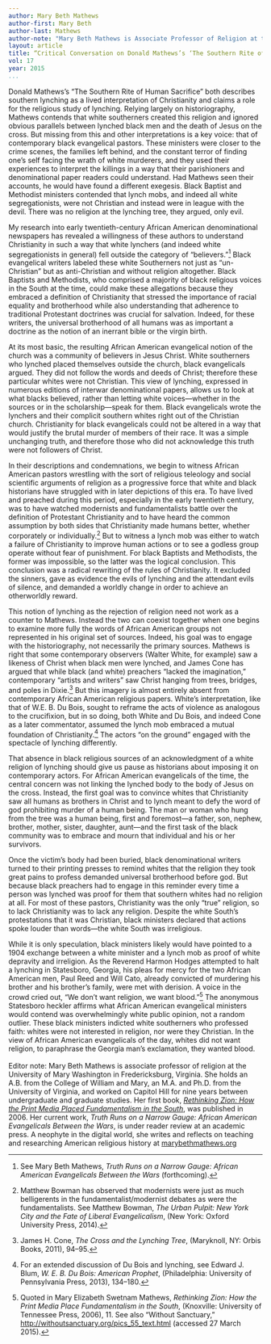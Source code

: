 ```yaml
---
author: Mary Beth Mathews
author-first: Mary Beth
author-last: Mathews
author-note: "Mary Beth Mathews is Associate Professor of Religion at the University of Mary Washington in Fredericksburg, Virginia."
layout: article
title: “Critical Conversation on Donald Mathews’s ‘The Southern Rite of Human Sacrifice’”
vol: 17
year: 2015
...
```


Donald Mathews’s “The Southern Rite of Human Sacrifice” both describes southern lynching as a lived interpretation of Christianity and claims a role for the religious study of lynching. Relying largely on historiography, Mathews contends that white southerners created this religion and ignored obvious parallels between lynched black men and the death of Jesus on the cross. But missing from this and other interpretations is a key voice: that of contemporary black evangelical pastors. These ministers were closer to the crime scenes, the families left behind, and the constant terror of finding one’s self facing the wrath of white murderers, and they used their experiences to interpret the killings in a way that their parishioners and denominational paper readers could understand. Had Mathews seen their accounts, he would have found a different exegesis. Black Baptist and Methodist ministers contended that lynch mobs, and indeed all white segregationists, were not Christian and instead were in league with the devil. There was no religion at the lynching tree, they argued, only evil.

My research into early twentieth-century African American denominational newspapers has revealed a willingness of these authors to understand Christianity in such a way that white lynchers (and indeed white segregationists in general) fell outside the category of “believers.”[^1] Black evangelical writers labeled these white Southerners not just as “un-Christian” but as anti-Christian and without religion altogether. Black Baptists and Methodists, who comprised a majority of black religious voices in the South at the time, could make these allegations because they embraced a definition of Christianity that stressed the importance of racial equality and brotherhood while also understanding that adherence to traditional Protestant doctrines was crucial for salvation. Indeed, for these writers, the universal brotherhood of all humans was as important a doctrine as the notion of an inerrant bible or the virgin birth.

At its most basic, the resulting African American evangelical notion of the church was a community of believers in Jesus Christ. White southerners who lynched placed themselves outside the church, black evangelicals argued. They did not follow the words and deeds of Christ; therefore these particular whites were not Christian. This view of lynching, expressed in numerous editions of interwar denominational papers, allows us to look at what blacks believed, rather than letting white voices—whether in the sources or in the scholarship—speak for them. Black evangelicals wrote the lynchers and their complicit southern whites right out of the Christian church. Christianity for black evangelicals could not be altered in a way that would justify the brutal murder of members of their race. It was a simple unchanging truth, and therefore those who did not acknowledge this truth were not followers of Christ.

In their descriptions and condemnations, we begin to witness African American pastors wrestling with the sort of religious teleology and social scientific arguments of religion as a progressive force that white and black historians have struggled with in later depictions of this era. To have lived and preached during this period, especially in the early twentieth century, was to have watched modernists and fundamentalists battle over the definition of Protestant Christianity and to have heard the common assumption by both sides that Christianity made humans better, whether corporately or individually.[^2] But to witness a lynch mob was either to watch a failure of Christianity to improve human actions or to see a godless group operate without fear of punishment. For black Baptists and Methodists, the former was impossible, so the latter was the logical conclusion. This conclusion was a radical rewriting of the rules of Christianity. It excluded the sinners, gave as evidence the evils of lynching and the attendant evils of silence, and demanded a worldly change in order to achieve an otherworldly reward.

This notion of lynching as the rejection of religion need not work as a counter to Mathews. Instead the two can coexist together when one begins to examine more fully the words of African American groups not represented in his original set of sources. Indeed, his goal was to engage with the historiography, not necessarily the primary sources. Mathews is right that some contemporary observers (Walter White, for example) saw a likeness of Christ when black men were lynched, and James Cone has argued that while black (and white) preachers “lacked the imagination,” contemporary “artists and writers” saw Christ hanging from trees, bridges, and poles in Dixie.[^3] But this imagery is almost entirely absent from contemporary African American religious papers. White’s interpretation, like that of W.E. B. Du Bois, sought to reframe the acts of violence as analogous to the crucifixion, but in so doing, both White and Du Bois, and indeed Cone as a later commentator, assumed the lynch mob embraced a mutual foundation of Christianity.[^4] The actors “on the ground” engaged with the spectacle of lynching differently. 

That absence in black religious sources of an acknowledgment of a white religion of lynching should give us pause as historians about imposing it on contemporary actors. For African American evangelicals of the time, the central concern was not linking the lynched body to the body of Jesus on the cross. Instead, the first goal was to convince whites that Christianity saw all humans as brothers in Christ and to lynch meant to defy the word of god prohibiting murder of a human being.  The man or woman who hung from the tree was a human being, first and foremost—a father, son, nephew, brother, mother, sister, daughter, aunt—and the first task of the black community was to embrace and mourn that individual and his or her survivors.

Once the victim’s body had been buried, black denominational writers turned to their printing presses to remind whites that the religion they took great pains to profess demanded universal brotherhood before god. But because black preachers had to engage in this reminder every time a person was lynched was proof for them that southern whites had no religion at all. For most of these pastors, Christianity was the only “true” religion, so to lack Christianity was to lack any religion. Despite the white South’s protestations that it was Christian, black ministers declared that actions spoke louder than words—the white South was irreligious.	

While it is only speculation, black ministers likely would have pointed to a 1904 exchange between a white minister and a lynch mob as proof of white depravity and irreligion. As the Reverend Harmon Hodges attempted to halt a lynching in Statesboro, Georgia, his pleas for mercy for the two African American men, Paul Reed and Will Cato, already convicted of murdering his brother and his brother’s family, were met with derision. A voice in the crowd cried out, “We don’t want religion, we want blood.”[^5] The anonymous Statesboro heckler affirms what African American evangelical ministers would contend was overwhelmingly white public opinion, not a random outlier. These black ministers indicted white southerners who professed faith: whites were not interested in religion, nor were they Christian. In the view of African American evangelicals of the day, whites did not want religion, to paraphrase the Georgia man’s exclamation, they wanted blood.
<br/>
<br/>
Editor note: Mary Beth Mathews is associate professor of religion at the University of Mary Washington in Fredericksburg, Virginia. She holds an A.B. from the College of William and Mary, an M.A. and Ph.D. from the University of Virginia, and worked on Capitol Hill for nine years between undergraduate and graduate studies. Her first book, [*Rethinking Zion: How the Print Media Placed Fundamentalism in the South*](http://utpress.org/bookdetail-2/?jobno=T01140), was published in 2006. Her current work, *Truth Runs on a Narrow Gauge: African American Evangelicals Between the Wars*, is under reader review at an academic press. A neophyte in the digital world, she writes and reflects on teaching and researching American religious history at [marybethmathews.org](marybethmathews.org)

[^1]: See Mary Beth Mathews, *Truth Runs on a Narrow Gauge: African American Evangelicals Between the Wars* (forthcoming).

[^2]: Matthew Bowman has observed that modernists were just as much belligerents in the fundamentalist/modernist debates as were the fundamentalists. See Matthew Bowman, *The Urban Pulpit: New York City and the Fate of Liberal Evangelicalism*, (New York: Oxford University Press, 2014).

[^3]: James H. Cone, *The Cross and the Lynching Tree*, (Maryknoll, NY: Orbis Books, 2011), 94–95.

[^4]: For an extended discussion of Du Bois and lynching, see Edward J. Blum, *W. E. B. Du Bois: American Prophet*, (Philadelphia: University of Pennsylvania Press, 2013), 134–180.

[^5]: Quoted in Mary Elizabeth Swetnam Mathews, *Rethinking Zion: How the Print Media Place Fundamentalism in the South*, (Knoxville: University of Tennessee Press, 2006), 11. See also “Without Sanctuary,” [<http://withoutsanctuary.org/pics_55_text.html>](http://withoutsanctuary.org/pics_55_text.html) (accessed 27 March 2015).